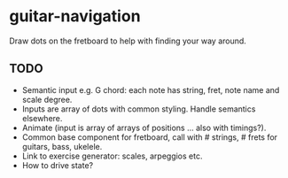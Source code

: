 # guitar-navigation

Draw dots on the fretboard to help with finding your way around.

## TODO

* Semantic input e.g. G chord: each note has string, fret, note name and scale degree.
* Inputs are array of dots with common styling. Handle semantics elsewhere.
* Animate (input is array of arrays of positions ... also with timings?).
* Common base component for fretboard, call with # strings, # frets for guitars, bass, ukelele.
* Link to exercise generator: scales, arpeggios etc.
* How to drive state?